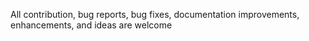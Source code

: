 All contribution, bug reports, bug fixes, documentation improvements, enhancements, and ideas are welcome
